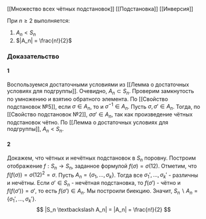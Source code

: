 [[Множество всех чётных подстановок]]
[[Подстановка]]
[[Инверсия]]

При $n \geq 2$ выполняется:
1) $A_n < S_n$
2) $|A_n| = \frac{n!}{2}$

### Доказательство
#### 1
Воспользуемся достаточными условиями из [[Лемма о достаточных условиях для подгруппы]].
Очевидно, $A_n \subset S_n$. 
Проверим замкнутость по умножению и взятию обратного элемента.
По [[Свойство подстановок №5]], если $\sigma \in A_n$, то и $\sigma^{-1} \in A_n$. 
Пусть $\sigma, \sigma' \in A_n$. Тогда, по [[Свойство подстановок №2]], $\sigma\sigma' \in A_n$, так как произведение чётных подстановок чётно.
По [[Лемма о достаточных условиях для подгруппы]], $A_n < S_n$.

#### 2
Докажем, что чётных и нечётных подстановок в $S_n$ поровну. 
Построим отображение $f : S_n \rightarrow S_n$, заданное формулой $f(\sigma) = \sigma (12)$. 
Отметим, что $f(f(\sigma)) = \sigma(12)^2 = \sigma$. 
Пусть $A_n = \{\sigma_1, \ldots, \sigma_k\}$. Тогда все $\sigma_1', \ldots, \sigma_k'$ - различны и нечётны. 
Если $\sigma' \in S_n$ - нечётная подстановка, то $f(\sigma')$ - чётно и $f(f(\sigma')) = \sigma'$, то есть $f(\sigma') \in A_n$. Мы построили биекцию. Значит, $S_n \backslash A_n = \{\sigma_1', \ldots, \sigma_k'\}$.
$$ |S_n \textbackslash A_n| = |A_n| = \frac{n!}{2} $$

